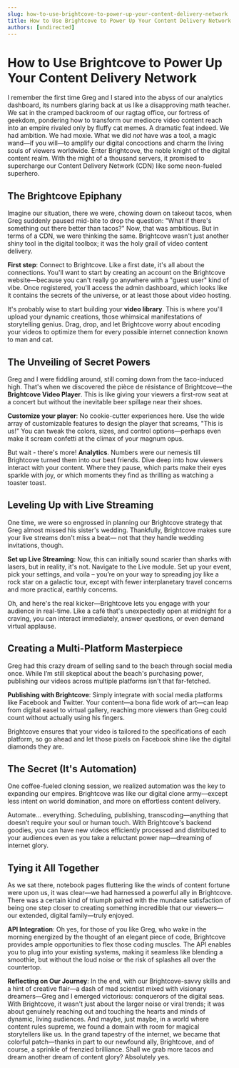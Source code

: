 ```yaml
---
slug: how-to-use-brightcove-to-power-up-your-content-delivery-network
title: How to Use Brightcove to Power Up Your Content Delivery Network
authors: [undirected]
---
```



# How to Use Brightcove to Power Up Your Content Delivery Network

I remember the first time Greg and I stared into the abyss of our analytics dashboard, its numbers glaring back at us like a disapproving math teacher. We sat in the cramped backroom of our ragtag office, our fortress of geekdom, pondering how to transform our mediocre video content reach into an empire rivaled only by fluffy cat memes. A dramatic feat indeed. We had ambition. We had moxie. What we did *not* have was a tool, a magic wand—if you will—to amplify our digital concoctions and charm the living souls of viewers worldwide. Enter Brightcove, the noble knight of the digital content realm. With the might of a thousand servers, it promised to supercharge our Content Delivery Network (CDN) like some neon-fueled superhero. 

## The Brightcove Epiphany

Imagine our situation, there we were, chowing down on takeout tacos, when Greg suddenly paused mid-bite to drop the question: "What if there's something out there better than tacos?" Now, that was ambitious. But in terms of a CDN, we were thinking the same. Brightcove wasn't just another shiny tool in the digital toolbox; it was the holy grail of video content delivery.

**First step**: Connect to Brightcove. Like a first date, it's all about the connections. You'll want to start by creating an account on the Brightcove website—because you can't really go anywhere with a "guest user" kind of vibe. Once registered, you'll access the admin dashboard, which looks like it contains the secrets of the universe, or at least those about video hosting.

It's probably wise to start building your **video library**. This is where you'll upload your dynamic creations, those whimsical manifestations of storytelling genius. Drag, drop, and let Brightcove worry about encoding your videos to optimize them for every possible internet connection known to man and cat.

## The Unveiling of Secret Powers

Greg and I were fiddling around, still coming down from the taco-induced high. That's when we discovered the pièce de résistance of Brightcove—the **Brightcove Video Player**. This is like giving your viewers a first-row seat at a concert but without the inevitable beer spillage near their shoes.

**Customize your player**: No cookie-cutter experiences here. Use the wide array of customizable features to design the player that screams, "This is us!" You can tweak the colors, sizes, and control options—perhaps even make it scream confetti at the climax of your magnum opus.

But wait - there's more! **Analytics**. Numbers were our nemesis till Brightcove turned them into our best friends. Dive deep into how viewers interact with your content. Where they pause, which parts make their eyes sparkle with joy, or which moments they find as thrilling as watching a toaster toast.

## Leveling Up with Live Streaming

One time, we were so engrossed in planning our Brightcove strategy that Greg almost missed his sister's wedding. Thankfully, Brightcove makes sure your live streams don't miss a beat— not that they handle wedding invitations, though.

**Set up Live Streaming**: Now, this can initially sound scarier than sharks with lasers, but in reality, it's not. Navigate to the Live module. Set up your event, pick your settings, and voila – you’re on your way to spreading joy like a rock star on a galactic tour, except with fewer interplanetary travel concerns and more practical, earthly concerns.

Oh, and here's the real kicker—Brightcove lets you engage with your audience in real-time. Like a café that's unexpectedly open at midnight for a craving, you can interact immediately, answer questions, or even demand virtual applause.

## Creating a Multi-Platform Masterpiece

Greg had this crazy dream of selling sand to the beach through social media once. While I’m still skeptical about the beach's purchasing power, publishing our videos across multiple platforms isn't that far-fetched.

**Publishing with Brightcove**: Simply integrate with social media platforms like Facebook and Twitter. Your content—a bona fide work of art—can leap from digital easel to virtual gallery, reaching more viewers than Greg could count without actually using his fingers.

Brightcove ensures that your video is tailored to the specifications of each platform, so go ahead and let those pixels on Facebook shine like the digital diamonds they are.

## The Secret (It's Automation)

One coffee-fueled cloning session, we realized automation was the key to expanding our empires. Brightcove was like our digital clone army—except less intent on world domination, and more on effortless content delivery.

Automate... everything. Scheduling, publishing, transcoding—anything that doesn’t require your soul or human touch. With Brightcove's backend goodies, you can have new videos efficiently processed and distributed to your audiences even as you take a reluctant power nap—dreaming of internet glory.

## Tying it All Together

As we sat there, notebook pages fluttering like the winds of content fortune were upon us, it was clear—we had harnessed a powerful ally in Brightcove. There was a certain kind of triumph paired with the mundane satisfaction of being one step closer to creating something incredible that our viewers—our extended, digital family—truly enjoyed.

**API Integration**: Oh yes, for those of you like Greg, who wake in the morning energized by the thought of an elegant piece of code, Brightcove provides ample opportunities to flex those coding muscles. The API enables you to plug into your existing systems, making it seamless like blending a smoothie, but without the loud noise or the risk of splashes all over the countertop.

**Reflecting on Our Journey**: In the end, with our Brightcove-savvy skills and a hint of creative flair—a dash of mad scientist mixed with visionary dreamers—Greg and I emerged victorious: conquerors of the digital seas. With Brightcove, it wasn't just about the larger noise or viral trends; it was about genuinely reaching out and touching the hearts and minds of dynamic, living audiences. And maybe, just maybe, in a world where content rules supreme, we found a domain with room for magical storytellers like us. In the grand tapestry of the internet, we became that colorful patch—thanks in part to our newfound ally, Brightcove, and of course, a sprinkle of frenzied brilliance. Shall we grab more tacos and dream another dream of content glory? Absolutely yes.